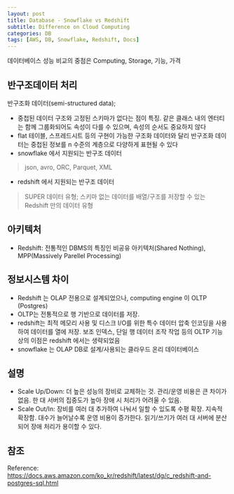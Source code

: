 ```yaml
---
layout: post
title: Database - Snowflake vs Redshift
subtitle: Difference on Cloud Computing
categories: DB
tags: [AWS, DB, Snowflake, Redshift, Docs]
---
```


데이터베이스 성능 비교의 중점은 Computing, Storage, 기능, 가격

## 반구조데이터 처리 
반구조화 데이터(semi-structured data); 
- 중첩된 데이터 구조와 고정된 스키마가 없다는 점이 특징. 같은 클래스 내의 엔터티는 함께 그룹화되어도 속성이 다를 수 있으며, 속성의 순서도 중요하지 않다
- flat 테이블, 스프레드시트 등의 구현이 가능한 구조화 데이터와 달리 반구조화 데이터는 중첩된 정보를 n 수준의 계층으로 다양하게 표현될 수 있다
- snowflake 에서 지원되는 반구조 데이터
> json, avro, ORC, Parquet, XML
- redshift 에서 지원되는 반구조 데이터 
> SUPER 데이터 유형; 스키마 없는 데이터를 배열/구조를 저장할 수 있는 Redshift 만의 데이터 유형


## 아키텍처
- Redshift: 전통적인 DBMS의 특징인 비공유 아키텍처(Shared Nothing), MPP(Massively Parellel Processing)


<!--
# External Table 로딩 기술 (대용량 데이터 로딩 기술) 
-->
## 정보시스템 차이
- Redshift 는 OLAP 전용으로 설계되었으나, computing engine 이 OLTP (Postgres) 
- OLTP는 전통적으로 행 기반으로 데이터를 저장.
- redshift는 최적 메모리 사용 및 디스크 I/O를 위한 특수 데이터 압축 인코딩을 사용하여 데이터를 열에 저장. 보조 인덱스, 단일 행 데이터 조작 작업 등의 OLTP 기능상의 이점은 redshift 에서는 생략되었음
- snowflake 는 OLAP DB로 설계/사용되는 클라우드 온리 데이터베이스

## 설명
- Scale Up/Down: 더 높은 성능의 장비로 교체하는 것. 관리/운영 비용은 큰 차이가 없음. 한 대 서버의 집중도가 높아 장애 시 처리가 어려울 수 있음.
- Scale Out/In: 장비를 여러 대 추가하여 나눠서 일할 수 있도록 수평 확장. 지속적 확장함. 대수가 늘어날수록 운영 비용이 증가한다. 읽기/쓰기가 여러 대 서버에 분산되어 장애 처리가 용이할 수 있다.

## 참조
Reference:
https://docs.aws.amazon.com/ko_kr/redshift/latest/dg/c_redshift-and-postgres-sql.html
